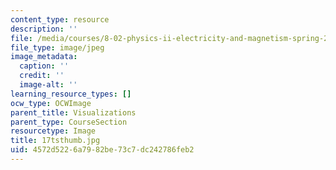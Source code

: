 ```yaml
---
content_type: resource
description: ''
file: /media/courses/8-02-physics-ii-electricity-and-magnetism-spring-2007/4572d5226a7982be73c7dc242786feb2_17tsthumb.jpg
file_type: image/jpeg
image_metadata:
  caption: ''
  credit: ''
  image-alt: ''
learning_resource_types: []
ocw_type: OCWImage
parent_title: Visualizations
parent_type: CourseSection
resourcetype: Image
title: 17tsthumb.jpg
uid: 4572d522-6a79-82be-73c7-dc242786feb2
---
```

